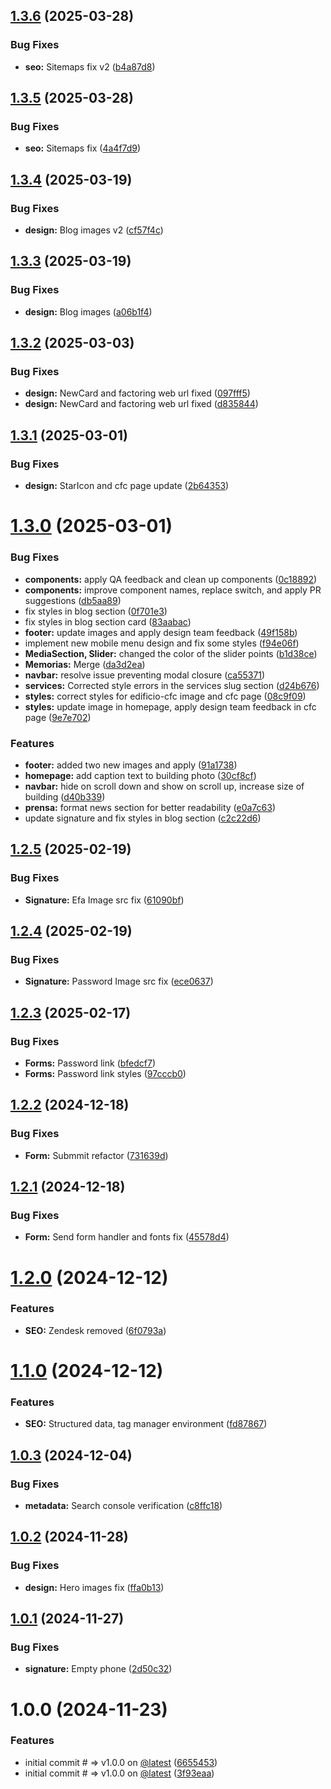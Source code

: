 ## [1.3.6](https://github.com/tavomak/Cfc-Capital-frontend/compare/v1.3.5...v1.3.6) (2025-03-28)

### Bug Fixes

- **seo:** Sitemaps fix v2 ([b4a87d8](https://github.com/tavomak/Cfc-Capital-frontend/commit/b4a87d8c32046709fa266386ec5e287e669dea60))

## [1.3.5](https://github.com/tavomak/Cfc-Capital-frontend/compare/v1.3.4...v1.3.5) (2025-03-28)

### Bug Fixes

- **seo:** Sitemaps fix ([4a4f7d9](https://github.com/tavomak/Cfc-Capital-frontend/commit/4a4f7d9d6d80d89af292cf7ca10cca8bab01d275))

## [1.3.4](https://github.com/tavomak/Cfc-Capital-frontend/compare/v1.3.3...v1.3.4) (2025-03-19)

### Bug Fixes

- **design:** Blog images v2 ([cf57f4c](https://github.com/tavomak/Cfc-Capital-frontend/commit/cf57f4c063710a737db827022f3e6602660e475a))

## [1.3.3](https://github.com/tavomak/Cfc-Capital-frontend/compare/v1.3.2...v1.3.3) (2025-03-19)

### Bug Fixes

- **design:** Blog images ([a06b1f4](https://github.com/tavomak/Cfc-Capital-frontend/commit/a06b1f4371b07d7586ef9d2b5fec8451408f68be))

## [1.3.2](https://github.com/tavomak/Cfc-Capital-frontend/compare/v1.3.1...v1.3.2) (2025-03-03)

### Bug Fixes

- **design:** NewCard and factoring web url fixed ([097fff5](https://github.com/tavomak/Cfc-Capital-frontend/commit/097fff54cf32a5b12889cf8b7221eda2ecca3387))
- **design:** NewCard and factoring web url fixed ([d835844](https://github.com/tavomak/Cfc-Capital-frontend/commit/d83584416eab6d8cbe2f5f69827d400f263dedd0))

## [1.3.1](https://github.com/tavomak/Cfc-Capital-frontend/compare/v1.3.0...v1.3.1) (2025-03-01)

### Bug Fixes

- **design:** StarIcon and cfc page update ([2b64353](https://github.com/tavomak/Cfc-Capital-frontend/commit/2b643534d076dea3e0781a656d0717db47cc90d5))

# [1.3.0](https://github.com/tavomak/Cfc-Capital-frontend/compare/v1.2.5...v1.3.0) (2025-03-01)

### Bug Fixes

- **components:** apply QA feedback and clean up components ([0c18892](https://github.com/tavomak/Cfc-Capital-frontend/commit/0c18892205f1efd580a4a309a8e4e4e0623ce989))
- **components:** improve component names, replace switch, and apply PR suggestions ([db5aa89](https://github.com/tavomak/Cfc-Capital-frontend/commit/db5aa89828f7ac6ce02d059169c6a8704b4f3c0a))
- fix styles in blog section ([0f701e3](https://github.com/tavomak/Cfc-Capital-frontend/commit/0f701e3017fcf7c813ce994a8f7c4f6f931513bf))
- fix styles in blog section card ([83aabac](https://github.com/tavomak/Cfc-Capital-frontend/commit/83aabacb7ff5c5b87b901bbe5dc666f0e92b95f4))
- **footer:** update images and apply design team feedback ([49f158b](https://github.com/tavomak/Cfc-Capital-frontend/commit/49f158bb2761385f170b6fdf29da65e46d08e8a6))
- implement new mobile menu design and fix some styles ([f94e06f](https://github.com/tavomak/Cfc-Capital-frontend/commit/f94e06fccbf62ce9aec79b040859ab99d19d3e97))
- **MediaSection, Slider:** changed the color of the slider points ([b1d38ce](https://github.com/tavomak/Cfc-Capital-frontend/commit/b1d38ce5a51e9d5be5d6b2e5077f39f1de5af189))
- **Memorias:** Merge ([da3d2ea](https://github.com/tavomak/Cfc-Capital-frontend/commit/da3d2eacafcdb1c102e9eacb2635e42ed3aa9dd5))
- **navbar:** resolve issue preventing modal closure ([ca55371](https://github.com/tavomak/Cfc-Capital-frontend/commit/ca553710c3060275f6766d331d11cf64c7a7810d))
- **services:** Corrected style errors in the services slug section ([d24b676](https://github.com/tavomak/Cfc-Capital-frontend/commit/d24b676741ae427da16f89f9acaeedf58057bfc6))
- **styles:** correct styles for edificio-cfc image and cfc page ([08c9f09](https://github.com/tavomak/Cfc-Capital-frontend/commit/08c9f09ed4c4b99a34d8e6358467560ffa295562))
- **styles:** update image in homepage, apply design team feedback in cfc page ([9e7e702](https://github.com/tavomak/Cfc-Capital-frontend/commit/9e7e702cf62ab851f8730bdd8839e8a604558aa2))

### Features

- **footer:** added two new images and apply ([91a1738](https://github.com/tavomak/Cfc-Capital-frontend/commit/91a1738b4570f946a1d8f880e0951c7aca5c281a))
- **homepage:** add caption text to building photo ([30cf8cf](https://github.com/tavomak/Cfc-Capital-frontend/commit/30cf8cfaf599ee05915148e3ed30e21267ef35c6))
- **navbar:** hide on scroll down and show on scroll up, increase size of building ([d40b339](https://github.com/tavomak/Cfc-Capital-frontend/commit/d40b339e0169409f89da64dd4a500717d3e455b2))
- **prensa:** format news section for better readability ([e0a7c63](https://github.com/tavomak/Cfc-Capital-frontend/commit/e0a7c6366c8a820f0d70fcc2bacc8d43a05ffd54))
- update signature and fix styles in blog section ([c2c22d6](https://github.com/tavomak/Cfc-Capital-frontend/commit/c2c22d670116856fab0caf9492e232d5fdecd2d4))

## [1.2.5](https://github.com/tavomak/Cfc-Capital-frontend/compare/v1.2.4...v1.2.5) (2025-02-19)

### Bug Fixes

- **Signature:** Efa Image src fix ([61090bf](https://github.com/tavomak/Cfc-Capital-frontend/commit/61090bfd4d6d73c9edf6e6b2bdedfba6494a5d22))

## [1.2.4](https://github.com/tavomak/Cfc-Capital-frontend/compare/v1.2.3...v1.2.4) (2025-02-19)

### Bug Fixes

- **Signature:** Password Image src fix ([ece0637](https://github.com/tavomak/Cfc-Capital-frontend/commit/ece06377498f15b1e8402c8c1b950fe82af5e74b))

## [1.2.3](https://github.com/tavomak/Cfc-Capital-frontend/compare/v1.2.2...v1.2.3) (2025-02-17)

### Bug Fixes

- **Forms:** Password link ([bfedcf7](https://github.com/tavomak/Cfc-Capital-frontend/commit/bfedcf776fc005857bbc1fe60d8637b23e6e6a8b))
- **Forms:** Password link styles ([97cccb0](https://github.com/tavomak/Cfc-Capital-frontend/commit/97cccb0109a5edcf507dc0452ac128e98dcaee57))

## [1.2.2](https://github.com/tavomak/Cfc-Capital-frontend/compare/v1.2.1...v1.2.2) (2024-12-18)

### Bug Fixes

- **Form:** Submmit refactor ([731639d](https://github.com/tavomak/Cfc-Capital-frontend/commit/731639d5986455ba2df92dbdb3c6f81db82a5dec))

## [1.2.1](https://github.com/tavomak/Cfc-Capital-frontend/compare/v1.2.0...v1.2.1) (2024-12-18)

### Bug Fixes

- **Form:** Send form handler and fonts fix ([45578d4](https://github.com/tavomak/Cfc-Capital-frontend/commit/45578d48b8d04bcde1a83f78d611f44dd3ac84e4))

# [1.2.0](https://github.com/tavomak/Cfc-Capital-frontend/compare/v1.1.0...v1.2.0) (2024-12-12)

### Features

- **SEO:** Zendesk removed ([6f0793a](https://github.com/tavomak/Cfc-Capital-frontend/commit/6f0793a0a14cde8870ca12a4c9d0a7a1eba64c6f))

# [1.1.0](https://github.com/tavomak/Cfc-Capital-frontend/compare/v1.0.3...v1.1.0) (2024-12-12)

### Features

- **SEO:** Structured data, tag manager environment ([fd87867](https://github.com/tavomak/Cfc-Capital-frontend/commit/fd87867ea861e4fa09bfaf4ad07a9cda210d59c6))

## [1.0.3](https://github.com/tavomak/Cfc-Capital-frontend/compare/v1.0.2...v1.0.3) (2024-12-04)

### Bug Fixes

- **metadata:** Search console verification ([c8ffc18](https://github.com/tavomak/Cfc-Capital-frontend/commit/c8ffc18301aa509f16a50a9756c611da16678cc7))

## [1.0.2](https://github.com/tavomak/Cfc-Capital-frontend/compare/v1.0.1...v1.0.2) (2024-11-28)

### Bug Fixes

- **design:** Hero images fix ([ffa0b13](https://github.com/tavomak/Cfc-Capital-frontend/commit/ffa0b139071a026206f6dce5f80d9348219568a5))

## [1.0.1](https://github.com/tavomak/Cfc-Capital-frontend/compare/v1.0.0...v1.0.1) (2024-11-27)

### Bug Fixes

- **signature:** Empty phone ([2d50c32](https://github.com/tavomak/Cfc-Capital-frontend/commit/2d50c326cb2ff1bc8b511157b2228167fe86aacd))

# 1.0.0 (2024-11-23)

### Features

- initial commit # => v1.0.0 on [@latest](https://github.com/latest) ([6655453](https://github.com/tavomak/Cfc-Capital-frontend/commit/6655453c4e9a61073082d3ace20072dc3e8188c3))
- initial commit # => v1.0.0 on [@latest](https://github.com/latest) ([3f93eaa](https://github.com/tavomak/Cfc-Capital-frontend/commit/3f93eaafae5f24224d62f592922a66639c441b38))
